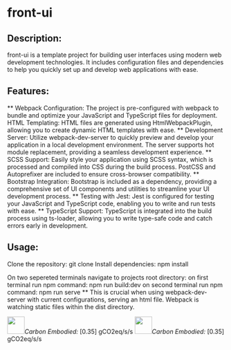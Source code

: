 # front-ui
## Description:
front-ui is a template project for building user interfaces using modern web development technologies. It includes configuration files and dependencies to help you quickly set up and develop web applications with ease.

## Features:

** Webpack Configuration: The project is pre-configured with webpack to bundle and optimize your JavaScript and TypeScript files for deployment.
HTML Templating: HTML files are generated using HtmlWebpackPlugin, allowing you to create dynamic HTML templates with ease.
** Development Server: Utilize webpack-dev-server to quickly preview and develop your application in a local development environment. The server supports hot module replacement, providing a seamless development experience.
** SCSS Support: Easily style your application using SCSS syntax, which is processed and compiled into CSS during the build process. PostCSS and Autoprefixer are included to ensure cross-browser compatibility.
** Bootstrap Integration: Bootstrap is included as a dependency, providing a comprehensive set of UI components and utilities to streamline your UI development process.
** Testing with Jest: Jest is configured for testing your JavaScript and TypeScript code, enabling you to write and run tests with ease.
** TypeScript Support: TypeScript is integrated into the build process using ts-loader, allowing you to write type-safe code and catch errors early in development.

## Usage:

Clone the repository: git clone <repository-url>
Install dependencies: npm install

On two sepereted terminals navigate to projects root directory:
on first terminal run npm command: npm run build:dev 
on second terminal run npm command: npm run serve 
** This is crucial when using webpack-dev-server with current configurations, serving an html file. Webpack is watching static files within the dist directory.




<image width="40" height="40" src="https://if.greensoftware.foundation/img/logo.svg"><span style="color:#green">*Carbon Embodied:* [0.35] gCO2eq/s/s</span>
<image width="40" height="40" src="https://if.greensoftware.foundation/img/logo.svg"><span style="color:#green">*Carbon Embodied:* [0.35] gCO2eq/s/s</span>
